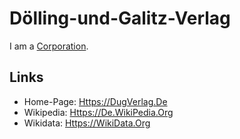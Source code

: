 # Dölling-und-Galitz-Verlag

I am a [Corporation](240000000.md).

## Links

- Home-Page: [Https://DugVerlag.De](https://dugverlag.de)
- Wikipedia: [Https://De.WikiPedia.Org](https://de.wikipedia.org/wiki/D%C3%B6lling_und_Galitz_Verlag)
- Wikidata: [Https://WikiData.Org](https://wikidata.org/wiki/Q1271086)
